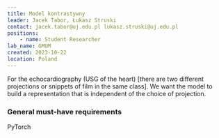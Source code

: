 ```yaml
---
title: Model kontrastywny
leader: Jacek Tabor, Łukasz Struski
contact: jacek.tabor@uj.edu.pl lukasz.struski@uj.edu.pl
positions:
    - name: Student Researcher
lab_name: GMUM
created: 2023-10-22
location: Poland
---
```


For the echocardiography (USG of the heart) [there are two different projections or snippets of film in the same class]. We want the model to build a representation that is independent of the choice of projection.

### General must-have requirements

PyTorch
